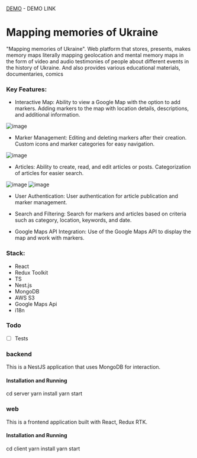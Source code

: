 [DEMO](https://mapping-memories.onrender.com/) - DEMO LINK

# Mapping memories of Ukraine
 "Mapping memories of Ukraine". Web platform that stores, presents, makes memory maps literally mapping geolocation and mental memory maps in the form of video and audio testimonies of people about different events in the history of Ukraine.  And also provides various educational materials, documentaries, comics

### Key Features:

- Interactive Map:
Ability to view a Google Map with the option to add markers.
Adding markers to the map with location details, descriptions, and additional information.

![image](https://github.com/Vayts/mapping-memories/assets/54949928/c0316d9c-1279-4903-87fb-792053b2944a)


- Marker Management:
Editing and deleting markers after their creation.
Custom icons and marker categories for easy navigation.

![image](https://github.com/Vayts/mapping-memories/assets/54949928/454294de-b9df-47c7-999a-022984481ef3)

- Articles:
Ability to create, read, and edit articles or posts.
Categorization of articles for easier search.

![image](https://github.com/Vayts/mapping-memories/assets/54949928/1eff2ecb-a76e-423a-80ca-a18da50f8f59)
![image](https://github.com/Vayts/mapping-memories/assets/54949928/614b61d5-4cae-4e0b-9ca0-817695a3b463)


- User Authentication:
User authentication for article publication and marker management.

- Search and Filtering:
Search for markers and articles based on criteria such as category, location, keywords, and date.

- Google Maps API Integration:
Use of the Google Maps API to display the map and work with markers.

### Stack:

- React
- Redux Toolkit
- TS
- Nest.js
- MongoDB
- AWS S3
- Google Maps Api
- i18n

### Todo

- [ ] Tests

### backend

This is a NestJS application that uses MongoDB for interaction.

#### Installation and Running

cd server
yarn install
yarn start

### web
This is a frontend application built with React, Redux RTK.

#### Installation and Running
cd client
yarn install
yarn start
